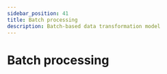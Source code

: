 ```yaml
---
sidebar_position: 41
title: Batch processing
description: Batch-based data transformation model 
---
```


# Batch processing